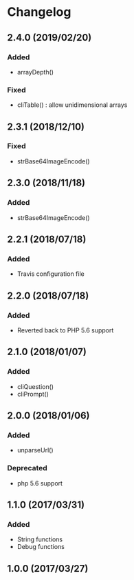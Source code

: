 # Changelog

## 2.4.0 (2019/02/20)

### Added
- arrayDepth()

### Fixed
- cliTable() : allow unidimensional arrays

## 2.3.1 (2018/12/10)

### Fixed
- strBase64ImageEncode()

## 2.3.0 (2018/11/18)

### Added
- strBase64ImageEncode()

## 2.2.1 (2018/07/18)

### Added
- Travis configuration file

## 2.2.0 (2018/07/18)

### Added
- Reverted back to PHP 5.6 support

## 2.1.0 (2018/01/07)

### Added
- cliQuestion()
- cliPrompt()

## 2.0.0 (2018/01/06)

### Added
- unparseUrl()

### Deprecated
- php 5.6 support

## 1.1.0 (2017/03/31)

### Added
- String functions
- Debug functions


## 1.0.0 (2017/03/27)